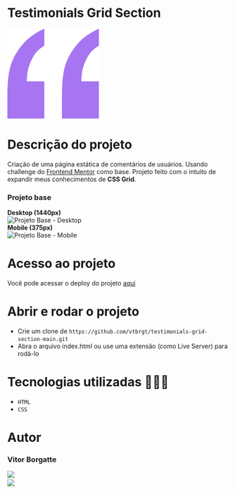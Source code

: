 # Testimonials Grid Section
<img src="./images/bg-pattern-quotation.svg">

# Descrição do projeto

Criação de uma página estática de comentários de usuários. Usando challenge do [Frontend Mentor](https://www.frontendmentor.io/) como base. Projeto feito com o intuito de expandir meus conhecimentos de **CSS Grid**.

### Projeto base

**Desktop (1440px)** <br>
<img src="https://res.cloudinary.com/dz209s6jk/image/upload/q_auto:good,w_900/Challenges/h05k6b7pqcylnhsw8pqs.jpg" alt="Projeto Base - Desktop" width="600"/> <br>
**Mobile (375px)** <br>
<img src="https://res.cloudinary.com/dz209s6jk/image/upload/q_auto:good,w_900/Challenges/tmr3zjtypswhmqaylwgi.jpg" alt="Projeto Base - Mobile" width="600"/>

# Acesso ao projeto

Você pode acessar o deploy do projeto [aqui](https://testimonials-grid-section-main-vtbrgt.vercel.app)

# Abrir e rodar o projeto

- Crie um clone de `https://github.com/vtbrgt/testimonials-grid-section-main.git`
- Abra o arquivo index.html ou use uma extensão (como Live Server) para rodá-lo

# Tecnologias utilizadas 👨🏻‍💻

- `HTML`
- `CSS`

# Autor

### Vitor Borgatte
<a style="display: block;" href="https://www.github.com/vtbrgt" target="_blank">
<img src="https://img.shields.io/badge/GitHub-100000?style=for-the-badge&logo=github&logoColor=white">
</a>
<a href="https://www.linkedin.com/in/vitor-borgatte/" target="_blank">
<img src="https://img.shields.io/badge/LinkedIn-0077B5?style=for-the-badge&logo=linkedin&logoColor=white">
</a>
